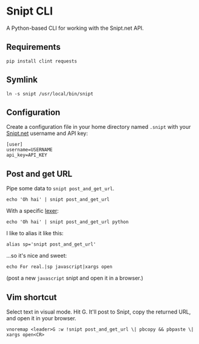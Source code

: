 Snipt CLI
=========

A Python-based CLI for working with the Snipt.net API.


## Requirements

    pip install clint requests

## Symlink

    ln -s snipt /usr/local/bin/snipt

## Configuration

Create a configuration file in your home directory named `.snipt` with your [Snipt.net](https://snipt.net) username and API key:

    [user]
    username=USERNAME
    api_key=API_KEY

## Post and get URL

Pipe some data to `snipt post_and_get_url`.

    echo 'Oh hai' | snipt post_and_get_url

With a specific [lexer](https://snipt.net/nick/list-of-lexers-for-use-with-the-snipt-api/):

    echo 'Oh hai' | snipt post_and_get_url python

I like to alias it like this:

    alias sp='snipt post_and_get_url'

...so it's nice and sweet:

    echo For real.|sp javascript|xargs open

(post a new `javascript` snipt and open it in a browser.)

## Vim shortcut

Select text in visual mode. Hit <leader>G. It'll post to Snipt, copy the returned URL, and open it in your browser.

    vnoremap <leader>G :w !snipt post_and_get_url \| pbcopy && pbpaste \| xargs open<CR>

